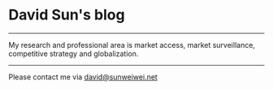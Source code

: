 # David Sun's blog
***
My research and professional area is market access, market surveillance, competitive strategy and globalization.
***
Please contact me via <david@sunweiwei.net>



